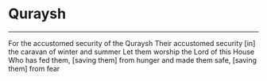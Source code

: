 # Quraysh
---
For the accustomed security of the Quraysh
Their accustomed security [in] the caravan of winter and summer
Let them worship the Lord of this House
Who has fed them, [saving them] from hunger and made them safe, [saving them] from fear

